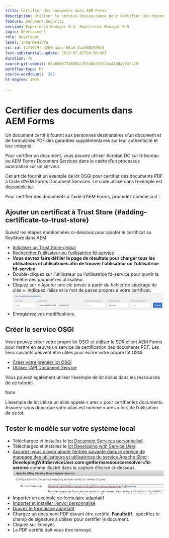 ```yaml
---
title: Certifier des documents dans AEM Forms
description: Utiliser le service Docassurance pour certifier des documents PDF dans AEM Forms
feature: Document Security
version: Experience Manager 6.4, Experience Manager 6.5
topic: Development
role: Developer
level: Intermediate
exl-id: 1471929f-d269-4adc-88ad-2ad3682305e1
last-substantial-update: 2019-07-07T00:00:00Z
duration: 75
source-git-commit: 03b68057748892c757e0b5315d3a41d0a2e4fc79
workflow-type: ht
source-wordcount: '362'
ht-degree: 100%

---
```


# Certifier des documents dans AEM Forms

Un document certifié fournit aux personnes destinataires d’un document et de formulaires PDF des garanties supplémentaires sur leur authenticité et leur intégrité.

Pour certifier un document, vous pouvez utiliser Acrobat DC sur le bureau ou AEM Forms Document Services dans le cadre d’un processus automatisé sur un serveur.

Cet article fournit un exemple de lot OSGI pour certifier des documents PDF à l’aide d’AEM Forms Document Services. Le code utilisé dans l’exemple est [disponible ici](https://helpx.adobe.com/fr/experience-manager/6-4/forms/using/aem-document-services-programmatically.html).

Pour certifier des documents à l’aide d’AEM Forms, procédez comme suit :

## Ajouter un certificat à Trust Store {#adding-certificate-to-trust-store}

Suivez les étapes mentionnées ci-dessous pour ajouter le certificat au KeyStore dans AEM

* [Initialiser un Trust Store global](http://localhost:4502/libs/granite/security/content/truststore.html)
* [Rechercher l’utilisateur ou l’utilisatrice fd-service](http://localhost:4502/security/users.html)
* **Vous devrez faire défiler la page de résultats pour charger tous les utilisateurs et utilisatrices afin de trouver l’utilisateur ou l’utilisatrice fd-service.**
* Double-cliquez sur l’utilisateur ou l’utilisatrice fd-service pour ouvrir la fenêtre des paramètres utilisateur.
* Cliquez sur « Ajouter une clé privée à partir du fichier de stockage de clés ». Indiquez l’alias et le mot de passe propres à votre certificat.
  ![add-certificate](assets/adding-certificate-keystore.PNG)
* Enregistrez vos modifications.

## Créer le service OSGI

Vous pouvez créer votre propre lot OSGi et utiliser le SDK client AEM Forms pour mettre en œuvre un service de certification des documents PDF. Les liens suivants peuvent être utiles pour écrire votre propre lot OSGi.

* [Créer votre premier lot OSGi](https://experienceleague.adobe.com/docs/experience-manager-learn/sites/developing/aem-project-archetype.html?lang=fr)
* [Utiliser l’API Document Service](https://helpx.adobe.com/fr/experience-manager/6-4/forms/using/aem-document-services-programmatically.html)

Vous pouvez également utiliser l’exemple de lot inclus dans les ressources de ce tutoriel.

>[!NOTE]
>
>L’exemple de lot utilise un alias appelé « ares » pour certifier les documents. Assurez-vous donc que votre alias est nommé « ares » lors de l’utilisation de ce lot.

## Tester le modèle sur votre système local

* Téléchargez et installez le [lot Document Services personnalisé](/help/forms/assets/common-osgi-bundles/AEMFormsDocumentServices.core-1.0-SNAPSHOT.jar).
* Téléchargez et installez le [lot Developing with Service User](/help/forms/assets/common-osgi-bundles/DevelopingWithServiceUser.jar).
* [Assurez-vous d’avoir ajouté l’entrée suivante dans le service de mappage des utilisateurs et utilisatrices du service Apache Sling](http://localhost:4502/system/console/configMgr) :
  **DevelopingWithServiceUser.core:getformsresourceresolver=fd-service** comme illustré dans la capture d’écran ci-dessous.
  ![User-Mapper](assets/user-mapper-service.PNG)
* [Importer un exemple de formulaire adaptatif](assets/certify-pdf-af.zip)
* [Importer et installer l’envoi personnalisé](assets/custom-submit-certify.zip)
* [Ouvrez le formulaire adaptatif](http://localhost:4502/content/dam/formsanddocuments/certifypdf/jcr:content?wcmmode=disabled).
* Chargez un document PDF devant être certifié.
  **Facultatif** : spécifiez le champ de signature à utiliser pour certifier le document.
* Cliquez sur Envoyer.
* Le PDF certifié doit vous être renvoyé.
